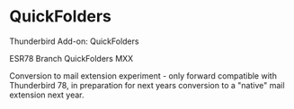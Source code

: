 # QuickFolders
Thunderbird Add-on: QuickFolders

ESR78 Branch
QuickFolders MXX

Conversion to mail extension experiment - only forward compatible with Thunderbird 78, in preparation for next years conversion to a "native" mail extension next year.
